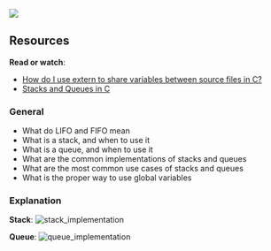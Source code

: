 ![](https://pbs.twimg.com/media/CFYYWy6UEAE9Ow-.png)
## Resources

**Read or watch**:

-   [How do I use extern to share variables between source files in C?](https://intranet.alxswe.com/rltoken/0KVWTdE8xXy__jUfBfakCw "How do I use extern to share variables between source files in C?")
-   [Stacks and Queues in C](https://intranet.alxswe.com/rltoken/udmomL4F4mF630D2Z-ltqg "Stacks and Queues in C")

### General

-   What do LIFO and FIFO mean
-   What is a stack, and when to use it
-   What is a queue, and when to use it
-   What are the common implementations of stacks and queues
-   What are the most common use cases of stacks and queues
-   What is the proper way to use global variables
### Explanation

**Stack**:
![stack_implementation](https://github.com/ercudu75/monty/assets/75138084/1358b695-6901-4fdd-97bd-999584f7fee6)

**Queue**:
![queue_implementation](https://github.com/ercudu75/monty/assets/75138084/05a38438-676c-4aaf-bd90-3e3b2921c1f7)

